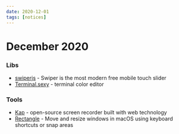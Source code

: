 ```yaml
---
date: 2020-12-01
tags: [notices]
---
```


# December 2020

### Libs

- [swiperjs](https://swiperjs.com/) - Swiper is the most modern free mobile touch slider
- [Terminal.sexy](https://terminal.sexy/) - terminal color editor

### Tools

- [Kap](https://getkap.co/) - open-source screen recorder built with web technology
- [Rectangle](https://rectangleapp.com/) - Move and resize windows in macOS using keyboard shortcuts or snap areas

